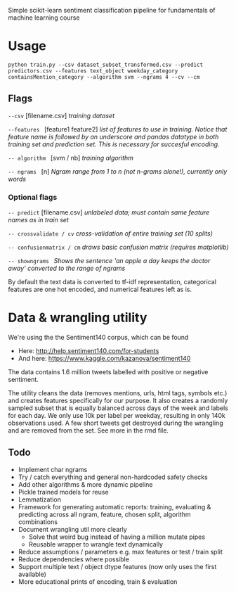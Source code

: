 Simple scikit-learn sentiment classification pipeline for fundamentals of machine learning course

# Usage

```
python train.py --csv dataset_subset_transformed.csv --predict predictors.csv --features text_object weekday_category containsMention_category --algorithm svm --ngrams 4 --cv --cm
```
## Flags

 ```--csv``` [filename.csv] _training dataset_
 
 ```--features ``` [feature1 feature2] _list of features to use in training. Notice that feature name is followed by an underscore and pandas datatype in both training set and prediction set. This is necessary for succesful encoding._
 
 ```-- algorithm ``` [svm / nb] _training algorithm_
 
 ```-- ngrams ``` [n] _Ngram range from 1 to n (not n-grams alone!), currently only words_
 
### Optional flags
 ```-- predict``` [filename.csv] _unlabeled data; must contain same feature names as in train set_
 
 ```-- crossvalidate / cv``` _cross-validation of entire training set (10 splits)_
 
 ```-- confusionmatrix / cm``` _draws basic confusion matrix (requires matplotlib)_
 
 ```-- showngrams ``` _Shows the sentence 'an apple a day keeps the doctor away' converted to the range of ngrams_

By default the text data is converted to tf-idf representation, categorical features are one hot encoded, and numerical features left as is.

# Data & wrangling utility

We're using the the Sentiment140 corpus, which can be found
* Here: http://help.sentiment140.com/for-students
* And here: https://www.kaggle.com/kazanova/sentiment140

The data contains 1.6 million tweets labelled with positive or negative sentiment.

The utility cleans the data (removes mentions, urls, html tags, symbols etc.) and creates features specifically for our purpose. It also creates a randomly sampled subset that is equally balanced across days of the week and labels for each day. We only use 10k per label per weekday, resulting in only 140k observations used. A few short tweets get destroyed during the wrangling and are removed from the set. See more in the rmd file.

## Todo
- Implement char ngrams
- Try / catch everything and general non-hardcoded safety checks
- Add other algorithms & more dynamic pipeline
- Pickle trained models for reuse
- Lemmatization
- Framework for generating automatic reports: training, evaluating & predicting across all ngram, feature, chosen split, algorithm combinations
- Document wrangling util more clearly
  - Solve that weird bug instead of having a million mutate pipes
  - Reusable wrapper to wrangle text dynamically
- Reduce assumptions / parameters e.g. max features or test / train split
- Reduce dependencies where possible
- Support multiple text / object dtype features (now only uses the first available)
- More educational prints of encoding, train & evaluation
